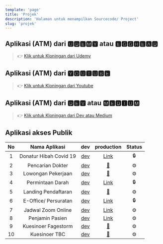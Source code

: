 ```yaml
---
template: 'page'
title: 'Projek'
description: 'Halaman untuk menampilkan Sourcecode/ Project'
slug: 'projek'
---
```


## Aplikasi (ATM) dari 🆄🅳🅴🅼🆈 atau 🅴🅶🅶🅷🅴🅰🅳

> 👉 [Klik untuk Kloningan dari Udemy](project-kloningan-dengan-reactjs-dari-udemy-egghead)

## Aplikasi (ATM) dari 🆈🅾🆄🆃🆄🅱🅴

> 👉 [Klik untuk Kloningan dari Youtube](project-kloningan-dari-youtube)

## Aplikasi (ATM) dari 🅳🅴🆅 atau 🅼🅴🅳🅸🆄🅼

> 👉 [Klik untuk Kloningan dari Dev atau Medium](project-kloningan-dari-dev-atau-medium)

## Aplikasi akses Publik

|  No   |     Nama Aplikasi      |                        dev                        |                    production                    | Status |
| :---: | :--------------------: | :-----------------------------------------------: | :----------------------------------------------: | :----: |
|   1   | Donatur Hibah Covid 19 |     [dev](https://hibahcovid19.netlify.app/)      |    [Link](https://hibahcovid19.netlify.app/)     |   🔒    |
|   2   |    Pencarian Dokter    | [dev](https://dokter-dev.rsuppersahabatan.co.id/) |   [🚀](https://dokter.rsuppersahabatan.co.id/)    |   ⚙️    |
|   3   |   Lowongan Pekerjaan   |   [dev](https://lowonganpekerjaan.netlify.app/)   |  [🚀](https://lowongan.rsuppersahabatan.co.id/)   |   ⚙️    |
|   4   |    Permintaan Darah    |       [dev](https://bankdarah.netlify.app/)       |      [Link](https://bankdarah.netlify.app/)      |   🔒    |
|   5   |  Landing Pendaftaran   |  [dev](https://landingpendaftaran.netlify.app/)   | [🚀](https://pendaftaran.rsuppersahabatan.co.id/) |   ⚙️    |
|   6   |  E-Office/ Persuratan  |        [dev](https://eoffice.netlify.app/)        |       [Link](https://eoffice.netlify.app/)       |   🔒    |
|   7   |   Jadwal Zoom Online   |       [dev](https://jadwalzoom.vercel.app/)       |   [Link](https://zoom.rsuppersahabatan.co.id/)   |   ⚙️    |
|   8   |    Penjamin Pasien     |        [dev](https://penjamin.vercel.app/)        | [Link](https://penjamin.rsuppersahabatan.co.id/) |   ⚙️    |
|   9   |  Kuesinoer Fagestorm   |       [dev](https://fagestorm.netlify.app/)       |  [🚀](https://kuisioner.rsuppersahabatan.co.id/)  |   ⚙️    |
|   10   |  Kuesinoer TBC   |       [dev](https://kuesioner-tbc.vercel.app/)       |  [🚀](https://kuisioner-tbc.rsuppersahabatan.co.id/)  |   ⚙️    |